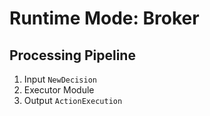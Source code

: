 # Runtime Mode: Broker

## Processing Pipeline

1. Input `NewDecision`
2. Executor Module
3. Output `ActionExecution`
